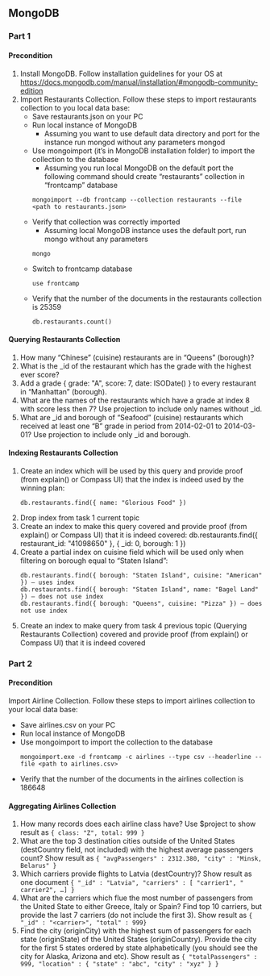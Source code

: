 ## MongoDB 
### Part 1
#### Precondition
1) Install MongoDB. Follow installation guidelines for your OS at https://docs.mongodb.com/manual/installation/#mongodb-community-edition
2) Import Restaurants Collection. Follow these steps to import restaurants collection to you local data base:
    - Save restaurants.json on your PC
    - Run local instance of MongoDB
        - Assuming you want to use default data directory and port for the instance run mongod without any parameters mongod
    - Use mongoimport (it’s in MongoDB installation folder) to import the collection to the database
        - Assuming you run local MongoDB on the default port the following command should create “restaurants” collection in “frontcamp” database
        ```
        mongoimport --db frontcamp --collection restaurants --file <path to restaurants.json>
        ```
    - Verify that collection was correctly imported
        - Assuming local MongoDB instance uses the default port, run mongo without any parameters 
        ```
        mongo
        ```
    - Switch to frontcamp database
        ```
        use frontcamp
        ```
    - Verify that the number of the documents in the restaurants collection is 25359
        ```
        db.restaurants.count()
        ```

#### Querying Restaurants Collection
1) How many “Chinese” (cuisine) restaurants are in “Queens” (borough)?
2) What is the _id of the restaurant which has the grade with the highest ever score?
3) Add a grade { grade: "A", score: 7, date: ISODate() } to every restaurant in “Manhattan” (borough).
4) What are the names of the restaurants which have a grade at index 8 with score less then 7? Use projection to include only names without _id.
5) What are _id and borough of “Seafood” (cuisine) restaurants which received at least one “B” grade in period from 2014-02-01 to 2014-03-01? Use projection to include only _id and borough.

#### Indexing Restaurants Collection
1) Create an index which will be used by this query and provide proof (from explain() or Compass UI) that the index is indeed used by the winning plan:
    ```
    db.restaurants.find({ name: "Glorious Food" })
    ```
2) Drop index from task 1 current topic
3) Create an index to make this query covered and provide proof (from explain() or Compass UI) that it is indeed covered:
db.restaurants.find({ restaurant_id: "41098650" }, { _id: 0, borough: 1 })
4) Create a partial index on cuisine field which will be used only when filtering on borough equal to “Staten Island”:
    ```
    db.restaurants.find({ borough: "Staten Island", cuisine: "American" }) – uses index
    db.restaurants.find({ borough: "Staten Island", name: "Bagel Land" }) – does not use index
    db.restaurants.find({ borough: "Queens", cuisine: "Pizza" }) – does not use index
    ```
5) Create an index to make query from task 4 previous topic (Querying Restaurants Collection) covered and provide proof (from explain() or Compass UI) that it is indeed covered

### Part 2
#### Precondition
Import Airline Collection. Follow these steps to import airlines collection to your local data base:
- Save airlines.csv on your PC
- Run local instance of MongoDB
- Use mongoimport to import the collection to the database
    ```
    mongoimport.exe -d frontcamp -c airlines --type csv --headerline --file <path to airlines.csv>
    ```
- Verify that the number of the documents in the airlines collection is 186648

#### Aggregating Airlines Collection
1) How many records does each airline class have? Use $project to show result as `{ class: "Z", total: 999 }`
2) What are the top 3 destination cities outside of the United States (destCountry field, not included) with the highest average passengers count? Show result as `{ "avgPassengers" : 2312.380, "city" : "Minsk, Belarus" }`
3) Which carriers provide flights to Latvia (destCountry)? Show result as one document `{ "_id" : "Latvia", "carriers" : [ "carrier1", " carrier2", …] }`
4) What are the carriers which flue the most number of passengers from the United State to either Greece, Italy or Spain? Find top 10 carriers, but provide the last 7 carriers (do not include the first 3). Show result as `{ "_id" : "<carrier>", "total" : 999}`
5) Find the city (originCity) with the highest sum of passengers for each state (originState) of the United States (originCountry). Provide the city for the first 5 states ordered by state alphabetically (you should see the city for Alaska, Arizona and etc). Show result as `{ "totalPassengers" : 999, "location" : { "state" : "abc", "city" : "xyz" } }`